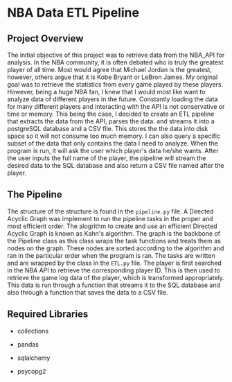 # NBA Data ETL Pipeline

## Project Overview

The initial objective of this project was to retrieve data from the NBA_API for analysis. In the NBA community, it is often debated who is truly the greatest player of all time. Most would agree that Michael Jordan is the greatest, however, others argue that it is Kobe Bryant or LeBron James. My original goal was to retrieve the statistics from every game played by these players. However, being a huge NBA fan, I knew that I would most like want to analyze data of different players in the future. Constantly loading the data for many different players and interacting with the API is not conservative or time or memory. This being the case, I decided to create an ETL pipeline that extracts the data from the API, parses the data. and streams it into a postgreSQL database and a CSV file. This stores the the data into disk space so it will not consume too much memory. I can also query a specific subset of the data that only contains the data I need to analyze. When the program is run, it will ask the user which player's data he/she wants. After the user inputs the full name of the player, the pipeline will stream the desired data to the SQL database and also return a CSV file named after the player.

## The Pipeline

The structure of the structure is found in the `pipeline.py` file. A Directed Acyclic Graph was implement to run the pipeline tasks in the proper and most efficient order. The alogrithm to create and use an efficient Directed Acyclic Graph is known as Kahn's algorithm. The graph is the backbone of the Pipeline class as this class wraps the task functions and treats them as nodes on the graph. These nodes are sorted according to the algorithm and ran in the particular order when the program is ran. The tasks are written and are wrapped by the class in the `ETL.py` file. The player is first searched in the NBA API to retrieve the corresponding player ID. This is then used to retrieve the game log data of the player, which is transformed appropriately. This data is run through a function that streams it to the SQL database and also through a function that saves the data to a CSV file.

## Required Libraries

- collections


- pandas


- sqlalchemy


- psycopg2

